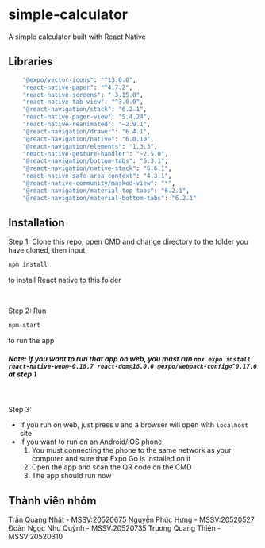 # simple-calculator

A simple calculator built with React Native

## Libraries
```bash
    "@expo/vector-icons": "^13.0.0",
    "react-native-paper": "^4.7.2",
    "react-native-screens": "~3.15.0",
    "react-native-tab-view": "^3.0.0",
    "@react-navigation/stack": "6.2.1",
    "react-native-pager-view": "5.4.24",
    "react-native-reanimated": "~2.9.1",
    "@react-navigation/drawer": "6.4.1",
    "@react-navigation/native": "6.0.10",
    "@react-navigation/elements": "1.3.3",
    "react-native-gesture-handler": "~2.5.0",
    "@react-navigation/bottom-tabs": "6.3.1",
    "@react-navigation/native-stack": "6.6.1",
    "react-native-safe-area-context": "4.3.1",
    "@react-native-community/masked-view": "*",
    "@react-navigation/material-top-tabs": "6.2.1",
    "@react-navigation/material-bottom-tabs": "6.2.1"
```

## Installation

Step 1: Clone this repo, open CMD and change directory to the folder you have cloned, then input

```bash
npm install
```
to install React native to this folder

 <br />

Step 2: Run 
```bash
npm start
```
to run the app
<br />
##### Note: if you want to run that app on web, you must run ```npx expo install react-native-web@~0.18.7 react-dom@18.0.0 @expo/webpack-config@^0.17.0``` at step 1

<br />

Step 3: 
+ If you run on web, just press `W` and a browser will open with `localhost` site
+ If you want to run on an Android/iOS phone:
  1. You must connecting the phone to the same network as your computer and sure that Expo Go is installed on it
  2. Open the app and scan the QR code on the CMD
  3. The app should run now

## Thành viên nhóm
Trần Quang Nhật - MSSV:20520675 
Nguyễn Phúc Hưng - MSSV:20520527 
Đoàn Ngọc Như Quỳnh - MSSV:20520735 
Trương Quang Thiện - MSSV:20520310
<br />
